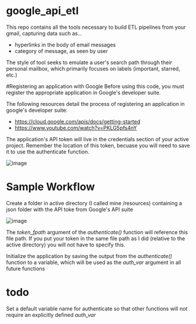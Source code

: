 # google_api_etl
This repo contains all the tools necessary to build ETL pipelines from your gmail, capturing data such as...
* hyperlinks in the body of email messages
* category of message, as seen by user

The style of tool seeks to emulate a user's search path through their personal mailbox, which primarily focuses on labels (important, starred, etc.)

#Registering an application with Google
Before using this code, you must register the appropriate application in Google's developer suite.  

The following resources detail the process of registering an application in google's developer suite:
* https://cloud.google.com/apis/docs/getting-started
* https://www.youtube.com/watch?v=PKLG5pfs4nY

The application's API token will live in the credentials section of your active project.  Remember the location of this token, becuase you will need to save it to use the authenticate function.

![image](https://github.com/Joe-Seifert/google_api_etl/assets/111460270/566313d0-64d2-4efd-af50-1f1ec8d5f992)

# Sample Workflow
Create a folder in active directory (I called mine /resources) containing a json folder with the API toke from Google's API suite

![image](https://github.com/Joe-Seifert/google_api_etl/assets/111460270/5181184e-68f2-4e99-91f9-e113b156c531)

The _token_fpath_ argument of the _authenticate()_ function will reference this file path.  If you put your token in the same file path as I did (relative to the active directory) you will not have to specify this.  

Initialize the application by saving the output from the _authenticate()_ function to a variable, which will be used as the _auth_var_ argument in all future functions


# todo
Set a default variable name for authenticate so that other functions will not require an explicitly defined _auth_var_
